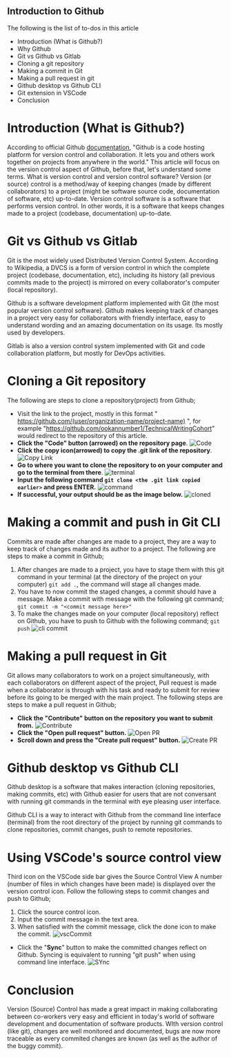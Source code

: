 ## Introduction to Github
The following is the list of to-dos in this article

- Introduction (What is Github?)
- Why Github
- Git vs Github vs Gitlab
- Cloning a git repository
- Making a commit in Git
- Making a pull request in git
- Github desktop vs Github CLI
- Git extension in VSCode
- Conclusion

# Introduction (What is Github?)
According to official Github [documentation](https://docs.github.com/en/get-started/quickstart/hello-world), "Github is a code hosting platform for version control and collaboration. It lets you and others work together on projects from anywhere in the world."
This article will focus on the version control aspect of Github, before that, let's understand some terms.
What is version control and version control software?
Version (or source) control is a method/way of keeping changes (made by different collaborators) to a project (might be software source code, documentation of software, etc) up-to-date.
Version control software is a software that performs version control. In other words, it is a software that keeps changes made to a project (codebase, documentation) up-to-date.

# Git vs Github vs Gitlab
Git is the most widely used Distributed Version Control System. According to Wikipedia, a DVCS is a form of version control in which the complete project (codebase, documentation, etc), including its history (all previous commits made to the project) is mirrored on every collaborator's computer (local repository).

Github is a software development platform implemented with Git (the most popular version control software). Github makes keeping track of changes in a project very easy for collaborators with friendly interface, easy to understand wording and an amazing documentation on its usage. Its mostly used by developers.

Gitlab is also a version control system implemented with Git and code collaboration platform, but mostly for DevOps activities.

# Cloning a Git repository
The following are steps to clone a repository(project) from Github;
- Visit the link to the project, mostly in this format " https://github.com/(user/organization-name/project-name) ", for example "https://github.com/ookannumber1/TechnicalWritingCohort" would redirect to the repository of this article.
- **Click the "Code" button (arrowed) on the repository page**.
![Code](task1/clone1.jpg)
-  **Click the copy icon(arrowed) to copy the .git link of the repository**.
![Copy Link](task1/clone2.jpg)
- **Go to where you want to clone the repository to on your computer and go to the terminal from there**.
![terminal](task1/clone3.png)
- **Input the following command `git clone <the .git link copied earlier>` and press ENTER.**
![command](task1/clone4.png)
- **If successful, your output should be as the image below.**
![cloned](task1/clone5.png)

# Making a commit and push in Git CLI
Commits are made after changes are made to a project, they are a way to keep track of changes made and its author to a project.
The following are steps to make a commit in Github;
1. After changes are made to a project, you have to stage them with this git command in your terminal (at the directory of the project on your computer) `git add .`, the command will stage all changes made.
2. You have to now commit the staged changes, a commit should have a message. Make a commit with message with the following git command; `git commit -m "<commit message here>" `
3. To make the changes made on your computer (local repository) reflect on Github, you have to push to Github with the following command; `git push`
![cli commit](task1/cli123.png)
# Making a pull request in Git
Git allows many collaborators to work on a project simultaneously, with each collaborators on different aspect of the project, Pull request is made when a collaborator is through with his task and ready to submit for review before its going to be merged with the main project.
The following steps are steps to make a pull request in Github;
- **Click the "Contribute" button on the repository you want to submit from.**
![Contribute](task1/pr1.png)
- **Click the "Open pull request" button.**
![Open PR](task1/pr2.png)
- **Scroll down and press the "Create pull request" button.**
![Create PR](task1/pr3.png)

# Github desktop vs Github CLI
Github desktop is a software that makes interaction (cloning repositories, making commits, etc) with Github easier for users that are not conversant with running git commands in the terminal with eye pleasing user interface.

Github CLI is a way to interact with Github from the command line interface (terminal) from the root directory of the project by running git commands to clone repositories, commit changes, push to remote repositories.

# Using VSCode's source control view
Third icon on the VSCode side bar gives the Source Control View
A number (number of files in which changes have been made) is displayed over the version control icon.
Follow the following steps to commit changes and push to Github;
1. Click the source control icon.
2. Input the commit message in the text area.
3. When satisfied with the commit message, click the done icon to make the commit.
![vscCommit](task1/vsc123.png)
- Click the "**Sync**" button to make the committed changes reflect on Github.
Syncing is equivalent to running "git push" when using command line interface.
![SYnc](task1/sync.png)

# Conclusion
Version (Source) Control has made a great impact in making collaborating between co-workers very easy and efficient in today's world of software development and documentation of software products. WIth version control (like git), changes are well monitored and documented, bugs are now more traceable as every commited changes are known (as well as the author of the buggy commit).